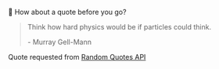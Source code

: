📣 How about a quote before you go?

> Think how hard physics would be if particles could think.
>
> <p>- Murray Gell-Mann</p>

Quote requested from [Random Quotes API](https://github.com/lukePeavey/quotable)
